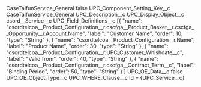 <?xml version="1.0" encoding="UTF-8"?>
<CustomMetadata xmlns="http://soap.sforce.com/2006/04/metadata" xmlns:xsi="http://www.w3.org/2001/XMLSchema-instance" xmlns:xsd="http://www.w3.org/2001/XMLSchema">
    <label>CaseTaifunService_General</label>
    <protected>false</protected>
    <values>
        <field>UPC_Component_Setting_Key__c</field>
        <value xsi:type="xsd:string">CaseTaifunService_General</value>
    </values>
    <values>
        <field>UPC_Description__c</field>
        <value xsi:nil="true"/>
    </values>
    <values>
        <field>UPC_Display_Object__c</field>
        <value xsi:type="xsd:string">csord__Service__c</value>
    </values>
    <values>
        <field>UPC_Field_Definitions__c</field>
        <value xsi:type="xsd:string">[{ 
&quot;name&quot;: &quot;csordtelcoa__Product_Configuration__r.cscfga__Product_Basket__r.cscfga__Opportunity__r.Account.Name&quot;,
&quot;label&quot;: &quot;Customer Name&quot;, 
&quot;order&quot;: 10, 
&quot;type&quot;: &quot;String&quot; 
}, { 
&quot;name&quot;: &quot;csordtelcoa__Product_Configuration__r.Name&quot;, 
&quot;label&quot;: &quot;Product Name&quot;, 
&quot;order&quot;: 30, 
&quot;type&quot;: &quot;String&quot; 
}, { 
&quot;name&quot;: &quot;csordtelcoa__Product_Configuration__r.UPC_Customer_Whishdate__c&quot;, 
&quot;label&quot;: &quot;Valid from&quot;, 
&quot;order&quot;: 40, 
&quot;type&quot;: &quot;String&quot; 
}, { 
&quot;name&quot;: &quot;csordtelcoa__Product_Configuration__r.cscfga__Contract_Term__c&quot;, 
&quot;label&quot;: &quot;Binding Period&quot;, 
&quot;order&quot;: 50, 
&quot;type&quot;: &quot;String&quot; 
} 
]</value>
    </values>
    <values>
        <field>UPC_OE_Data__c</field>
        <value xsi:type="xsd:boolean">false</value>
    </values>
    <values>
        <field>UPC_OE_Object_Type__c</field>
        <value xsi:nil="true"/>
    </values>
    <values>
        <field>UPC_WHERE_Clause__c</field>
        <value xsi:type="xsd:string">Id = {UPC_Service__c}</value>
    </values>
</CustomMetadata>
